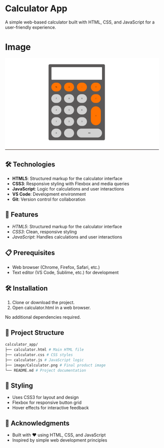 # Calculator App

A simple web-based calculator built with HTML, CSS, and JavaScript for a user-friendly experience.

# Image
![Calculator](image/Calculator.png)
## 🛠️ Technologies
- **HTML5**: Structured markup for the calculator interface
- **CSS3**: Responsive styling with Flexbox and media queries
- **JavaScript**: Logic for calculations and user interactions
- **VS Code**: Development environment
- **Git**: Version control for collaboration

## 🚀 Features

- _HTML5_: Structured markup for the calculator interface
- _CSS3_: Clean, responsive styling
- _JavaScript_: Handles calculations and user interactions

## 📋 Prerequisites

- Web browser (Chrome, Firefox, Safari, etc.)
- Text editor (VS Code, Sublime, etc.) for development

## 🛠 Installation

1. Clone or download the project.
2. Open calculator.html in a web browser.

No additional dependencies required.

## 📁 Project Structure
```bash
calculator_app/
├── calculator.html # Main HTML file
├── calculator.css # CSS styles
├── calculator.js # JavaScript logic
├── image/Calculator.png # Final product image
└── README.md # Project documentation
````
## 🎨 Styling

- Uses CSS3 for layout and design
- Flexbox for responsive button grid
- Hover effects for interactive feedback

## 🙏 Acknowledgments

- Built with ❤ using HTML, CSS, and JavaScript
- Inspired by simple web development principles
